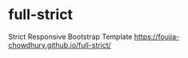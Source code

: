 # full-strict
Strict Responsive Bootstrap Template
 https://foujia-chowdhury.github.io/full-strict/
